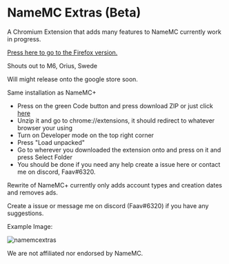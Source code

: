 # NameMC Extras (Beta)
A Chromium Extension that adds many features to NameMC currently work in progress.

[Press here to go to the Firefox version.](https://github.com/bribes/NameMC-Extras/tree/firefox)

Shouts out to M6, Orius, Swede

Will might release onto the google store soon.

Same installation as NameMC+

- Press on the green Code button and press download ZIP or just click [here](https://github.com/bribes/NameMC-Extras/archive/refs/heads/chromium.zip)
- Unzip it and go to chrome://extensions, it should redirect to whatever browser your using
- Turn on Developer mode on the top right corner
- Press "Load unpacked"
- Go to wherever you downloaded the extension onto and press on it and press Select Folder
- You should be done if you need any help create a issue here or contact me on discord, Faav#6320.

Rewrite of NameMC+ currently only adds account types and creation dates and removes ads.

Create a issue or message me on discord (Faav#6320) if you have any suggestions.

Example Image:

![namemcextras](https://user-images.githubusercontent.com/52789876/162082751-b4ef9872-e00f-40d6-b917-8b26cbe376de.PNG)

We are not affiliated nor endorsed by NameMC.
